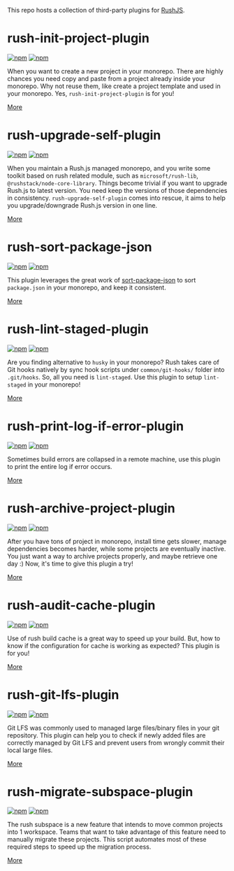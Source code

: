 This repo hosts a collection of third-party plugins for [RushJS](https://rushjs.io).

# rush-init-project-plugin

[![npm](https://img.shields.io/npm/dt/rush-init-project-plugin.svg?style=flat-square)](https://www.npmjs.com/package/rush-init-project-plugin)
[![npm](https://img.shields.io/npm/dw/rush-init-project-plugin.svg?style=flat-square)](https://www.npmjs.com/package/rush-init-project-plugin)

When you want to create a new project in your monorepo. There are highly chances you need copy and paste from a project already inside your monorepo. Why not reuse them, like create a project template and used in your monorepo. Yes, `rush-init-project-plugin` is for you!

[More](./rush-plugins/rush-init-project-plugin/README.md)

# rush-upgrade-self-plugin

[![npm](https://img.shields.io/npm/dt/rush-upgrade-self-plugin.svg?style=flat-square)](https://www.npmjs.com/package/rush-upgrade-self-plugin)
[![npm](https://img.shields.io/npm/dw/rush-upgrade-self-plugin.svg?style=flat-square)](https://www.npmjs.com/package/rush-upgrade-self-plugin)

When you maintain a Rush.js managed monorepo, and you write some toolkit based on rush related module, such as `microsoft/rush-lib`, `@rushstack/node-core-library`. Things become trivial if you want to upgrade Rush.js to latest version. You need keep the versions of those dependencies in consistency. `rush-upgrade-self-plugin` comes into rescue, it aims to help you upgrade/downgrade Rush.js version in one line.

[More](./rush-plugins/rush-upgrade-self-plugin/README.md)

# rush-sort-package-json

[![npm](https://img.shields.io/npm/dt/rush-sort-package-json.svg?style=flat-square)](https://www.npmjs.com/package/rush-sort-package-json)
[![npm](https://img.shields.io/npm/dw/rush-sort-package-json.svg?style=flat-square)](https://www.npmjs.com/package/rush-sort-package-json)

This plugin leverages the great work of [sort-package-json](https://www.npmjs.com/package/sort-package-json) to sort `package.json` in your monorepo, and keep it consistent.

[More](./rush-plugins/rush-sort-package-json/README.md)

# rush-lint-staged-plugin

[![npm](https://img.shields.io/npm/dt/rush-lint-staged-plugin.svg?style=flat-square)](https://www.npmjs.com/package/rush-lint-staged-plugin)
[![npm](https://img.shields.io/npm/dw/rush-lint-staged-plugin.svg?style=flat-square)](https://www.npmjs.com/package/rush-lint-staged-plugin)

Are you finding alternative to `husky` in your monorepo? Rush takes care of Git hooks natively by sync hook scripts under `common/git-hooks/` folder into `.git/hooks`. So, all you need is `lint-staged`. Use this plugin to setup `lint-staged` in your monorepo!

[More](./rush-plugins/rush-lint-staged-plugin/README.md)

# rush-print-log-if-error-plugin

[![npm](https://img.shields.io/npm/dt/rush-print-log-if-error-plugin.svg?style=flat-square)](https://www.npmjs.com/package/rush-print-log-if-error-plugin)
[![npm](https://img.shields.io/npm/dw/rush-print-log-if-error-plugin.svg?style=flat-square)](https://www.npmjs.com/package/rush-print-log-if-error-plugin)

Sometimes build errors are collapsed in a remote machine, use this plugin to print the entire log if error occurs.

[More](./rush-plugins/rush-print-log-if-error-plugin/README.md)


# rush-archive-project-plugin

[![npm](https://img.shields.io/npm/dt/rush-archive-project-plugin.svg?style=flat-square)](https://www.npmjs.com/package/rush-archive-project-plugin)
[![npm](https://img.shields.io/npm/dw/rush-archive-project-plugin.svg?style=flat-square)](https://www.npmjs.com/package/rush-archive-project-plugin)

After you have tons of project in monorepo, install time gets slower, manage dependencies becomes harder, while some projects are eventually inactive. You just want a way to archive projects properly, and maybe retrieve one day :)
Now, it's time to give this plugin a try!

[More](./rush-plugins/rush-archive-project-plugin/README.md)

# rush-audit-cache-plugin

[![npm](https://img.shields.io/npm/dt/rush-audit-cache-plugin.svg?style=flat-square)](https://www.npmjs.com/package/rush-audit-cache-plugin)
[![npm](https://img.shields.io/npm/dw/rush-audit-cache-plugin.svg?style=flat-square)](https://www.npmjs.com/package/rush-audit-cache-plugin)

Use of rush build cache is a great way to speed up your build. But, how to know if the configuration for cache is working as expected? This plugin is for you!

[More](./rush-plugins/rush-audit-cache-plugin/README.md)

# rush-git-lfs-plugin

[![npm](https://img.shields.io/npm/dt/rush-git-lfs-plugin.svg?style=flat-square)](https://www.npmjs.com/package/rush-git-lfs-plugin)
[![npm](https://img.shields.io/npm/dw/rush-git-lfs-plugin.svg?style=flat-square)](https://www.npmjs.com/package/rush-git-lfs-plugin)

Git LFS was commonly used to managed large files/binary files in your git repository. This plugin can help you to check if newly added files are correctly managed by Git LFS and prevent users from wrongly commit their local large files.

[More](./rush-plugins/rush-git-lfs-plugin/README.md)

# rush-migrate-subspace-plugin

[![npm](https://img.shields.io/npm/dt/rush-migrate-subspace-plugin.svg?style=flat-square)](https://www.npmjs.com/package/rush-migrate-subspace-plugin)
[![npm](https://img.shields.io/npm/dw/rush-migrate-subspace-plugin.svg?style=flat-square)](https://www.npmjs.com/package/rush-migrate-subspace-plugin)

The rush subspace is a new feature that intends to move common projects into 1 workspace. Teams that want to take advantage of this feature need to manually migrate these projects. This script automates most of these required steps to speed up the migration process.

[More](./rush-plugins/rush-migrate-subspace-plugin/README.md)